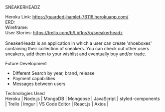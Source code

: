 SNEAKERHEADZ

Heroku Link: https://guarded-hamlet-76116.herokuapp.com/
<br>
ERD: 
<br>
Wireframe:
<br>
User Stories: https://trello.com/b/Lbj1ns7o/sneakerheadz
<br>
<br>
SneakerHeadz is an application in which a user can create 'shoeboxes' containing their collection of sneakers.  You can check out other users sneakers, add them to your wishlist and eventually buy and/or trade.

Future Development
<ul>
<li>Different Search by year, brand, release</li>
<li>Payment capabilities</li>
<li>Messages between users</li>
</ul>

Technologies Used<br>
Heroku | Node.js | MongoDB | Mongoose | JavaScript | styled-components | Trello | Imgur | VS Code Editor | React.js | Axios | 



